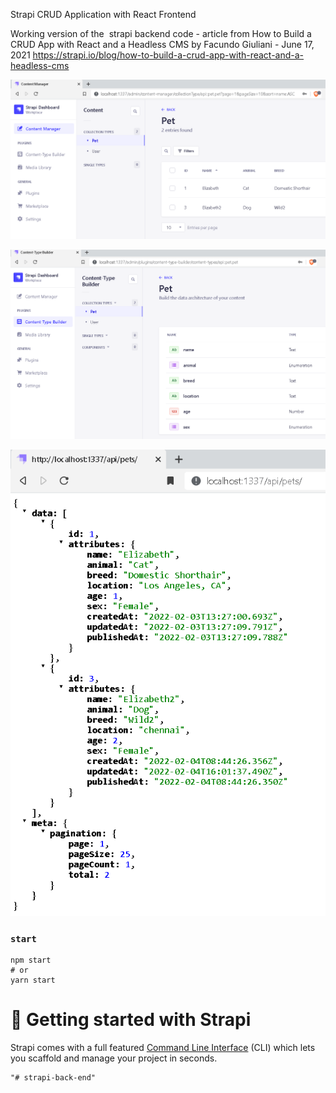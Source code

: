 
Strapi CRUD Application with React Frontend

Working version of the  strapi backend code - 
article from
How to Build a CRUD App with React and a Headless CMS by Facundo Giuliani - June 17, 2021
https://strapi.io/blog/how-to-build-a-crud-app-with-react-and-a-headless-cms

![Content Type](https://raw.githubusercontent.com/vasanthsunday/Strapi-v4-Backend-Pet-Application/main/images/Content%20Manager%20Pet.PNG)

![Content Manager - Pet](https://raw.githubusercontent.com/vasanthsunday/Strapi-v4-Backend-Pet-Application/main/images/Content%20Type%20Pet.PNG)

![Json API Result](https://raw.githubusercontent.com/vasanthsunday/Strapi-v4-Backend-Pet-Application/main/images/Json%20API%20Result.PNG)


### `start`

```
npm start
# or
yarn start
```

# 🚀 Getting started with Strapi

Strapi comes with a full featured [Command Line Interface](https://docs.strapi.io/developer-docs/latest/developer-resources/cli/CLI.html) (CLI) which lets you scaffold and manage your project in seconds.
```"# strapi-back-end" 
"# strapi-back-end" 
